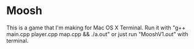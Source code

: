 # Moosh
This is a game that I'm making for Mac OS X Terminal. Run it with "g++ main.cpp player.cpp map.cpp && ./a.out" or just run "MooshV1.out" with terminal.

